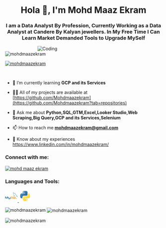 <!-- [![MasterHead](https://digitalnext.co.uk/wp-content/uploads/2020/10/bi-dashboard.gif)](https://mohdmaazekram.io) -->
<h1 align="center">Hola 👋, I'm Mohd Maaz Ekram</h1>
<h3 align="center">I am a Data Analyst By Profession, Currently Working as a Data Analyst at Candere By Kalyan jewellers. In My Free Time I Can Learn Market Demanded Tools to Upgrade MySelf </h3>
<img align="right" alt="Coding" width="400" src="https://camo.githubusercontent.com/5ddf73ad3a205111cf8c686f687fc216c2946a75005718c8da5b837ad9de78c9/68747470733a2f2f7468756d62732e6766796361742e636f6d2f4576696c4e657874446576696c666973682d736d616c6c2e676966">

<p align="left"> <img src="https://komarev.com/ghpvc/?username=mohdmaazekram&label=Profile%20views&color=0e75b6&style=flat" alt="mohdmaazekram" /> </p>

<p align="left"> <a href="https://github.com/ryo-ma/github-profile-trophy"><img src="https://github-profile-trophy.vercel.app/?username=mohdmaazekram" alt="mohdmaazekram" /></a> </p>
<p align="left"> <a href="https://twitter.com/" target="blank"><img src="https://img.shields.io/twitter/follow/?logo=twitter&style=for-the-badge" alt="" /></a> </p>

- 🌱 I’m currently learning **GCP and its Services**

- 👨‍💻 All of my projects are available at [https://github.com/Mohdmaazekram](https://github.com/Mohdmaazekram?tab=repositories)

- 💬 Ask me about **Python,SQL,GTM,Excel,Looker Studio,Web Scraping,Big Query,GCP and its Services,Selenium**

- 📫 How to reach me **mohdmaazekram@gmail.com**

- 📄 Know about my experiences https://www.linkedin.com/in/mohdmaazekram/


<h3 align="left">Connect with me:</h3>
<p align="left">
<a href="https://linkedin.com/in/mohd maaz ekram" target="blank"><img align="center" src="https://raw.githubusercontent.com/rahuldkjain/github-profile-readme-generator/master/src/images/icons/Social/linked-in-alt.svg" alt="mohd maaz ekram" height="30" width="40" /></a>
</p>

<h3 align="left">Languages and Tools:</h3>
<!-- <p align="left"> <a href="https://flask.palletsprojects.com/" target="_blank" rel="noreferrer"> <img src="https://www.vectorlogo.zone/logos/pocoo_flask/pocoo_flask-icon.svg" alt="flask" width="40" height="40"/>  -->
<!-- </a> <a href="https://www.linux.org/" target="_blank" rel="noreferrer"> <img src="https://raw.githubusercontent.com/devicons/devicon/master/icons/linux/linux-original.svg" alt="linux" width="40" height="40"/>  -->
</a> <a href="https://www.mysql.com/" target="_blank" rel="noreferrer"> <img src="https://raw.githubusercontent.com/devicons/devicon/master/icons/mysql/mysql-original-wordmark.svg" alt="mysql" width="40" height="40"/> 
<!-- </a> <a href="https://www.oracle.com/" target="_blank" rel="noreferrer"> <img src="https://raw.githubusercontent.com/devicons/devicon/master/icons/oracle/oracle-original.svg" alt="oracle" width="40" height="40"/>  -->
</a> <a href="https://www.python.org" target="_blank" rel="noreferrer"> <img src="https://raw.githubusercontent.com/devicons/devicon/master/icons/python/python-original.svg" alt="python" width="40" height="40"/> </a> </p>

<p><img align="left" src="https://github-readme-stats.vercel.app/api/top-langs?username=mohdmaazekram&show_icons=true&locale=en&layout=compact" alt="mohdmaazekram" /></p>

<p>&nbsp;<img align="center" src="https://github-readme-stats.vercel.app/api?username=mohdmaazekram&show_icons=true&locale=en" alt="mohdmaazekram" /></p>

<p><img align="center" src="https://github-readme-streak-stats.herokuapp.com/?user=mohdmaazekram&" alt="mohdmaazekram" /></p>

